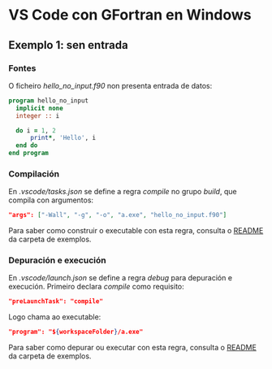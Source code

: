 # VS Code con GFortran en Windows

## Exemplo 1: sen entrada

### Fontes

O ficheiro *hello_no_input.f90* non presenta entrada de datos:

```fortran
program hello_no_input
  implicit none
  integer :: i

  do i = 1, 2
      print*, 'Hello', i
  end do
end program  
```

### Compilación

En *.vscode/tasks.json* se define a regra _compile_ no grupo _build_, que compila con argumentos:

```json
"args": ["-Wall", "-g", "-o", "a.exe", "hello_no_input.f90"]
```

Para saber como construir o executable con esta regra, consulta o [README](../README.md) da carpeta de exemplos.

### Depuración e execución

En *.vscode/launch.json* se define a regra _debug_ para depuración e execución. Primeiro declara _compile_ como requisito:
```json
"preLaunchTask": "compile"
```
Logo chama ao executable:
```json
"program": "${workspaceFolder}/a.exe"
```

Para saber como depurar ou executar con esta regra, consulta o [README](../README.md) da carpeta de exemplos.